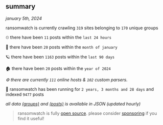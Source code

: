 
## summary
_january 5th, 2024_

ransomwatch is currently crawling `319` sites belonging to `170` unique groups

⏲ there have been `11` posts within the `last 24 hours`

🦈 there have been `20` posts within the `month of january`

🪐 there have been `1163` posts within the `last 90 days`

🏚 there have been `20` posts within the `year of 2024`

_⚙️ there are currently `111` online hosts & `102` custom parsers._

🦕 ransomwatch has been running for `2 years, 3 months and 28 days` and indexed `9477` posts

_all data  [(groups)](http://ransomwhat.telemetry.ltd/groups) and [(posts)](http://ransomwhat.telemetry.ltd/posts) is available in JSON (updated hourly)_

> ransomwatch is fully [open source](https://github.com/joshhighet/ransomwatch#ransomwatch--). please consider [sponsoring](https://github.com/sponsors/joshhighet) if you find it useful!
